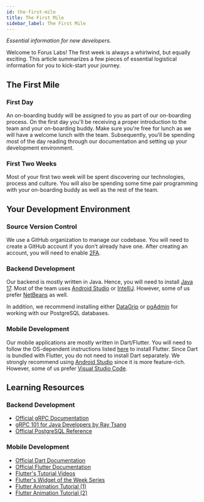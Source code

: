 ```yaml
---
id: the-first-mile
title: The First Mile
sidebar_label: The First Mile
---
```


_Essential information for new developers._

Welcome to Forus Labs! The first week is always a whirlwind, but equally exciting. This article summarizes a few pieces of 
essential logistical information for you to kick-start your journey.

## The First Mile

### First Day

An on-boarding buddy will be assigned to you as part of our on-boarding process. On the first day you'll be receiving a
proper introduction to the team and your on-boarding buddy. Make sure you're free for lunch as we will have a welcome lunch with the team.
Subsequently, you'll be spending most of the day reading through our documentation and setting up your development environment.

### First Two Weeks

Most of your first two week will be spent discovering our technologies, process and culture. You will also be spending some
time pair programming with your on-boarding buddy as well as the rest of the team.

## Your Development Environment

### Source Version Control

We use a GitHub organization to manage our codebase. You will need to create a GitHub account if you don't already have one.
After creating an account, you will need to enable [2FA](https://docs.github.com/en/authentication/securing-your-account-with-two-factor-authentication-2fa/configuring-two-factor-authentication).

### Backend Development

Our backend is mostly written in Java. Hence, you will need to install [Java 17](https://adoptium.net/). Most of the team
uses [Android Studio](https://developer.android.com/studio) or [IntelliJ](https://www.jetbrains.com/idea/). However, some of
us prefer [NetBeans](https://netbeans.apache.org/) as well.

In addition, we recommend installing either [DataGrip](https://www.jetbrains.com/datagrip/?ref=stackshare) or
[pgAdmin](https://www.pgadmin.org/?ref=stackshare) for working with our PostgreSQL databases.

### Mobile Development

Our mobile applications are mostly written in Dart/Flutter. You will need to follow the OS-dependent instructions listed
[here](https://docs.flutter.dev/get-started/install) to install Flutter. Since Dart is bundled with Flutter, you do not need
to install Dart separately. We strongly recommend using [Android Studio](https://developer.android.com/studio)
since it is more feature-rich. However, some of us prefer [Visual Studio Code](https://code.visualstudio.com/).

## Learning Resources

### Backend Development
* [Official gRPC Documentation](https://grpc.io/docs/)
* [gRPC 101 for Java Developers by Ray Tsang](https://www.youtube.com/watch?v=DU-q5kOf2Rc)
* [Official PostgreSQL Reference](https://www.postgresql.org/docs/14/index.html)

### Mobile Development
* [Official Dart Documentation](https://dart.dev/guides)
* [Official Flutter Documentation](https://docs.flutter.dev/)
* [Flutter's Tutorial Videos](https://www.youtube.com/watch?v=4AoFA19gbLo&list=PLjxrf2q8roU3wk7CDw4RfV3mEwOJbjx1k)
* [Flutter's Widget of the Week Series](https://www.youtube.com/watch?v=4AoFA19gbLo&list=PLjxrf2q8roU3wk7CDw4RfV3mEwOJbjx1k)
* [Flutter Animation Tutorial (1)](https://www.youtube.com/watch?v=txLvvlooT20)
* [Flutter Animation Tutorial (2)](https://www.youtube.com/watch?v=o-h_e4b71o8)
